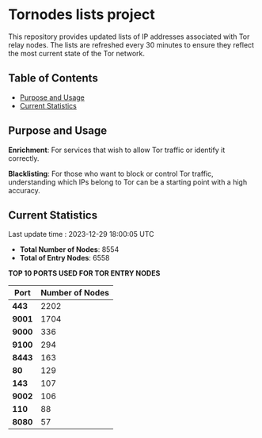 # Tornodes lists project

This repository provides updated lists of IP addresses associated with Tor relay nodes. The lists are refreshed every 30 minutes to ensure they reflect the most current state of the Tor network.

## Table of Contents

- [Purpose and Usage](#purpose-and-usage)
- [Current Statistics](#current-statistics)


## Purpose and Usage

**Enrichment**: For services that wish to allow Tor traffic or identify it correctly.

**Blacklisting**: For those who want to block or control Tor traffic, understanding which IPs belong to Tor can be a starting point with a high accuracy.

## Current Statistics

Last update time : 2023-12-29 18:00:05 UTC

- **Total Number of Nodes**: 8554
- **Total of Entry Nodes**: 6558

**TOP 10 PORTS USED FOR TOR ENTRY NODES**

| **Port** | **Number of Nodes** |
|------|-----------------|
| **443**   | 2202  |
| **9001**   | 1704  |
| **9000**   | 336  |
| **9100**   | 294  |
| **8443**   | 163  |
| **80**   | 129  |
| **143**   | 107  |
| **9002**   | 106  |
| **110**   | 88  |
| **8080**   | 57  |

